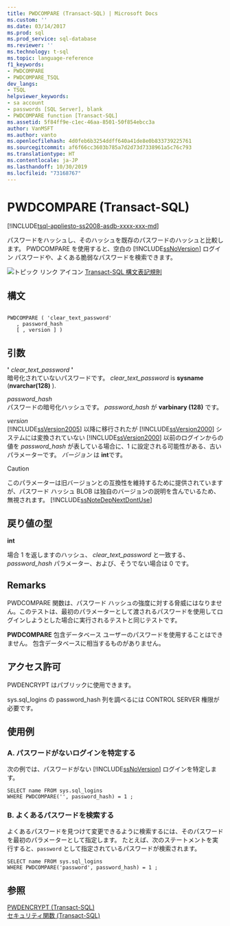 ```yaml
---
title: PWDCOMPARE (Transact-SQL) | Microsoft Docs
ms.custom: ''
ms.date: 03/14/2017
ms.prod: sql
ms.prod_service: sql-database
ms.reviewer: ''
ms.technology: t-sql
ms.topic: language-reference
f1_keywords:
- PWDCOMPARE
- PWDCOMPARE_TSQL
dev_langs:
- TSQL
helpviewer_keywords:
- sa account
- passwords [SQL Server], blank
- PWDCOMPARE function [Transact-SQL]
ms.assetid: 5f84ff9e-c1ec-46aa-8501-50f854ebcc3a
author: VanMSFT
ms.author: vanto
ms.openlocfilehash: 4d0feb6b3254ddff640a41de8e0b833739225761
ms.sourcegitcommit: af6f66cc3603b785a7d2d73d7338961a5c76c793
ms.translationtype: HT
ms.contentlocale: ja-JP
ms.lasthandoff: 10/30/2019
ms.locfileid: "73168767"
---
```

# <a name="pwdcompare-transact-sql"></a>PWDCOMPARE (Transact-SQL)
[!INCLUDE[tsql-appliesto-ss2008-asdb-xxxx-xxx-md](../../includes/tsql-appliesto-ss2008-asdb-xxxx-xxx-md.md)]

  パスワードをハッシュし、そのハッシュを既存のパスワードのハッシュと比較します。 PWDCOMPARE を使用すると、空白の [!INCLUDE[ssNoVersion](../../includes/ssnoversion-md.md)] ログイン パスワードや、よくある脆弱なパスワードを検索できます。  
  
 ![トピック リンク アイコン](../../database-engine/configure-windows/media/topic-link.gif "トピック リンク アイコン") [Transact-SQL 構文表記規則](../../t-sql/language-elements/transact-sql-syntax-conventions-transact-sql.md)  
  
## <a name="syntax"></a>構文  
  
```  
  
PWDCOMPARE ( 'clear_text_password'  
   , password_hash   
   [ , version ] )  
```  
  
## <a name="arguments"></a>引数  
 **'** *clear_text_password* **'**  
 暗号化されていないパスワードです。 *clear_text_password* is **sysname** (**nvarchar(128)** ).  
  
 *password_hash*  
 パスワードの暗号化ハッシュです。 *password_hash* が **varbinary (128)** です。  
  
 *version*  
 [!INCLUDE[ssVersion2005](../../includes/ssversion2005-md.md)] 以降に移行されたが [!INCLUDE[ssVersion2000](../../includes/ssversion2000-md.md)] システムには変換されていない [!INCLUDE[ssVersion2000](../../includes/ssversion2000-md.md)] 以前のログインからの値を *password_hash* が表している場合に、1 に設定される可能性がある、古いパラメーターです。 *バージョン* は **int**です。  
  
> [!CAUTION]  
>  このパラメーターは旧バージョンとの互換性を維持するために提供されていますが、パスワード ハッシュ BLOB は独自のバージョンの説明を含んでいるため、無視されます。 [!INCLUDE[ssNoteDepNextDontUse](../../includes/ssnotedepnextdontuse-md.md)]  
  
## <a name="return-types"></a>戻り値の型  
 **int**  
  
 場合 1 を返しますのハッシュ、 *clear_text_password* と一致する、 *password_hash* パラメーター、および、そうでない場合は 0 です。  
  
## <a name="remarks"></a>Remarks  
 PWDCOMPARE 関数は、パスワード ハッシュの強度に対する脅威にはなりません。このテストは、最初のパラメーターとして渡されるパスワードを使用してログインしようとした場合に実行されるテストと同じテストです。  
  
 **PWDCOMPARE** 包含データベース ユーザーのパスワードを使用することはできません。 包含データベースに相当するものがありません。  
  
## <a name="permissions"></a>アクセス許可  
 PWDENCRYPT はパブリックに使用できます。  
  
 sys.sql_logins の password_hash 列を調べるには CONTROL SERVER 権限が必要です。  
  
## <a name="examples"></a>使用例  
  
### <a name="a-identifying-logins-that-have-no-passwords"></a>A. パスワードがないログインを特定する  
 次の例では、パスワードがない [!INCLUDE[ssNoVersion](../../includes/ssnoversion-md.md)] ログインを特定します。  
  
```  
SELECT name FROM sys.sql_logins   
WHERE PWDCOMPARE('', password_hash) = 1 ;  
```  
  
### <a name="b-searching-for-common-passwords"></a>B. よくあるパスワードを検索する  
 よくあるパスワードを見つけて変更できるように検索するには、そのパスワードを最初のパラメーターとして指定します。 たとえば、次のステートメントを実行すると、`password` として指定されているパスワードが検索されます。  
  
```  
SELECT name FROM sys.sql_logins   
WHERE PWDCOMPARE('password', password_hash) = 1 ;  
```  
  
## <a name="see-also"></a>参照  
 [PWDENCRYPT &#40;Transact-SQL&#41;](../../t-sql/functions/pwdencrypt-transact-sql.md)   
 [セキュリティ関数 &#40;Transact-SQL&#41;](../../t-sql/functions/security-functions-transact-sql.md)  
  
  
